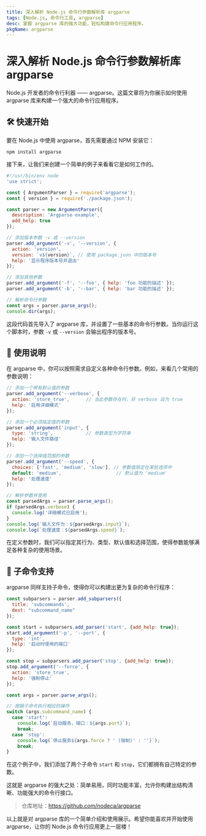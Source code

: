 ```yaml
---
title: 深入解析 Node.js 命令行参数解析库 argparse
tags: [Node.js, 命令行工具, argparse]
desc: 掌握 argparse 库的强大功能，轻松构建命令行应用程序。
pkgName: argparse
---
```


# 深入解析 Node.js 命令行参数解析库 argparse

Node.js 开发者的命令行利器 —— argparse。这篇文章将为你展示如何使用 argparse 库来构建一个强大的命令行应用程序。

## 🛠 快速开始

要在 Node.js 中使用 argparse，首先需要通过 NPM 安装它：

```shell
npm install argparse
```

接下来，让我们来创建一个简单的例子来看看它是如何工作的。

```javascript
#!/usr/bin/env node
'use strict';

const { ArgumentParser } = require('argparse');
const { version } = require('./package.json');

const parser = new ArgumentParser({
  description: 'Argparse example',
  add_help: true
});

// 添加版本参数 -v 或 --version
parser.add_argument('-v', '--version', {
  action: 'version',
  version: `v${version}`, // 使用 package.json 中的版本号
  help: '显示程序版本号并退出'
});

// 添加其他参数
parser.add_argument('-f', '--foo', { help: 'foo 功能的描述' });
parser.add_argument('-b', '--bar', { help: 'bar 功能的描述' });

// 解析命令行参数
const args = parser.parse_args();
console.dir(args);
```

这段代码首先导入了 argparse 库，并设置了一些基本的命令行参数。当你运行这个脚本时，参数 `-v` 或 `--version` 会输出程序的版本号。

## 📘 使用说明

在 argparse 中，你可以按照需求自定义各种命令行参数。例如，来看几个常用的参数说明：

```javascript
// 添加一个带有默认值的参数
parser.add_argument('--verbose', {
  action: 'store_true',      // 当此参数存在时，将 verbose 设为 true
  help: '启用详细模式'
});

// 添加一个必须指定值的参数
parser.add_argument('input', {
  type: 'string',            // 参数类型为字符串
  help: '输入文件路径'
});

// 添加一个选择值范围的参数
parser.add_argument('--speed', {
  choices: ['fast', 'medium', 'slow'], // 参数值限定在某些选项中
  default: 'medium',                    // 默认值为 'medium'
  help: '处理速度'
});

// 解析参数并使用
const parsedArgs = parser.parse_args();
if (parsedArgs.verbose) {
  console.log('详细模式已启用');
}
console.log(`输入文件为：${parsedArgs.input}`);
console.log(`处理速度：${parsedArgs.speed}`);
```

在定义参数时，我们可以指定其行为、类型、默认值和选择范围，使得参数能够满足各种复杂的使用场景。

## 🔄 子命令支持

argparse 同样支持子命令，使得你可以构建出更为复杂的命令行程序：

```javascript
const subparsers = parser.add_subparsers({
  title: 'subcommands',
  dest: "subcommand_name"
});

const start = subparsers.add_parser('start', {add_help: true});
start.add_argument('-p', '--port', {
  type: 'int',
  help: '启动时使用的端口'
});

const stop = subparsers.add_parser('stop', {add_help: true});
stop.add_argument('--force', {
  action: 'store_true',
  help: '强制停止'
});

const args = parser.parse_args();

// 根据子命令执行相应的操作
switch (args.subcommand_name) {
  case 'start':
    console.log(`启动服务，端口：${args.port}`);
    break;
  case 'stop':
    console.log(`停止服务${args.force ? ' (强制)' : ''}`);
    break;
}
```

在这个例子中，我们添加了两个子命令 `start` 和 `stop`，它们都拥有自己特定的参数。

这就是 argparse 的强大之处：简单易用，同时功能丰富，允许你构建出结构清晰、功能强大的命令行接口。

> 仓库地址：https://github.com/nodeca/argparse

以上就是对 argparse 库的一个简单介绍和使用展示。希望你能喜欢并开始使用 argparse，让你的 Node.js 命令行应用更上一层楼！